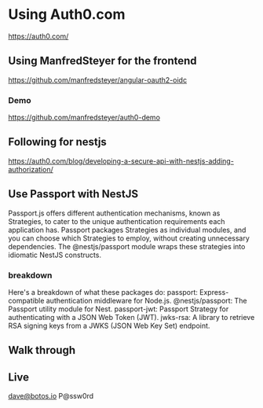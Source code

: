 # Using Auth0.com
https://auth0.com/

## Using ManfredSteyer for the frontend
https://github.com/manfredsteyer/angular-oauth2-oidc

### Demo
https://github.com/manfredsteyer/auth0-demo

## Following for nestjs
https://auth0.com/blog/developing-a-secure-api-with-nestjs-adding-authorization/



## Use Passport with NestJS
Passport.js offers different authentication mechanisms, known as Strategies, to cater to the unique authentication requirements each application has. Passport packages Strategies as individual modules, and you can choose which Strategies to employ, without creating unnecessary dependencies. The @nestjs/passport module wraps these strategies into idiomatic NestJS constructs.

### breakdown
Here's a breakdown of what these packages do:
passport: Express-compatible authentication middleware for Node.js.
@nestjs/passport: The Passport utility module for Nest.
passport-jwt: Passport Strategy for authenticating with a JSON Web Token (JWT).
jwks-rsa: A library to retrieve RSA signing keys from a JWKS (JSON Web Key Set) endpoint.

## Walk through






## Live
dave@botos.io
P@ssw0rd